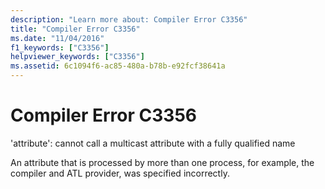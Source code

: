 ```yaml
---
description: "Learn more about: Compiler Error C3356"
title: "Compiler Error C3356"
ms.date: "11/04/2016"
f1_keywords: ["C3356"]
helpviewer_keywords: ["C3356"]
ms.assetid: 6c1094f6-ac85-480a-b78b-e92fcf38641a
---
```

# Compiler Error C3356

'attribute': cannot call a multicast attribute with a fully qualified name

An attribute that is processed by more than one process, for example, the compiler and ATL provider, was specified incorrectly.
